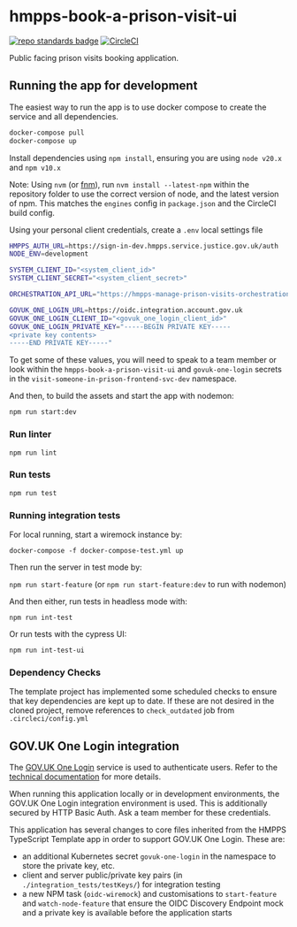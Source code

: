 # hmpps-book-a-prison-visit-ui
[![repo standards badge](https://img.shields.io/badge/dynamic/json?color=blue&style=flat&logo=github&label=MoJ%20Compliant&query=%24.result&url=https%3A%2F%2Foperations-engineering-reports.cloud-platform.service.justice.gov.uk%2Fapi%2Fv1%2Fcompliant_public_repositories%2Fhmpps-book-a-prison-visit-ui)](https://operations-engineering-reports.cloud-platform.service.justice.gov.uk/public-github-repositories.html#hmpps-book-a-prison-visit-ui "Link to report")
[![CircleCI](https://circleci.com/gh/ministryofjustice/hmpps-book-a-prison-visit-ui/tree/main.svg?style=svg)](https://circleci.com/gh/ministryofjustice/hmpps-book-a-prison-visit-ui)

Public facing prison visits booking application.

## Running the app for development
The easiest way to run the app is to use docker compose to create the service and all dependencies. 

```bash
docker-compose pull
docker-compose up
```

Install dependencies using `npm install`, ensuring you are using `node v20.x` and `npm v10.x`

Note: Using `nvm` (or [fnm](https://github.com/Schniz/fnm)), run `nvm install --latest-npm` within the repository folder to use the correct version of node, and the latest version of npm. This matches the `engines` config in `package.json` and the CircleCI build config.

Using your personal client credentials, create a `.env` local settings file
```bash
HMPPS_AUTH_URL=https://sign-in-dev.hmpps.service.justice.gov.uk/auth
NODE_ENV=development

SYSTEM_CLIENT_ID="<system_client_id>"
SYSTEM_CLIENT_SECRET="<system_client_secret>"

ORCHESTRATION_API_URL="https://hmpps-manage-prison-visits-orchestration-dev.prison.service.justice.gov.uk"

GOVUK_ONE_LOGIN_URL=https://oidc.integration.account.gov.uk
GOVUK_ONE_LOGIN_CLIENT_ID="<govuk_one_login_client_id>"
GOVUK_ONE_LOGIN_PRIVATE_KEY="-----BEGIN PRIVATE KEY-----
<private key contents>
-----END PRIVATE KEY-----"
```

To get some of these values, you will need to speak to a team member or look within the `hmpps-book-a-prison-visit-ui` and `govuk-one-login` secrets in the `visit-someone-in-prison-frontend-svc-dev` namespace.

And then, to build the assets and start the app with nodemon:

`npm run start:dev`

### Run linter

`npm run lint`

### Run tests

`npm run test`

### Running integration tests

For local running, start a wiremock instance by:

`docker-compose -f docker-compose-test.yml up`

Then run the server in test mode by:

`npm run start-feature` (or `npm run start-feature:dev` to run with nodemon)

And then either, run tests in headless mode with:

`npm run int-test`
 
Or run tests with the cypress UI:

`npm run int-test-ui`


### Dependency Checks

The template project has implemented some scheduled checks to ensure that key dependencies are kept up to date.
If these are not desired in the cloned project, remove references to `check_outdated` job from `.circleci/config.yml`

## GOV.UK One Login integration
The [GOV.UK One Login](https://www.sign-in.service.gov.uk) service is used to authenticate users. Refer to the [technical documentation](https://docs.sign-in.service.gov.uk) for more details.

When running this application locally or in development environments, the GOV.UK One Login integration environment is used. This is additionally secured by HTTP Basic Auth. Ask a team member for these credentials.

This application has several changes to core files inherited from the HMPPS TypeScript Template app in order to support GOV.UK One Login. These are:

* an additional Kubernetes secret `govuk-one-login` in the namespace to store the private key, etc.
* client and server public/private key pairs (in `./integration_tests/testKeys/`) for integration testing
* a new NPM task (`oidc-wiremock`) and customisations to `start-feature` and `watch-node-feature` that ensure the OIDC Discovery Endpoint mock and a private key is available before the application starts

